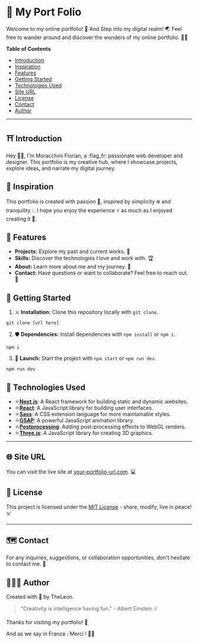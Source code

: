 # 🦁 My Port Folio

Welcome to my online portfolio! 💎 And Step into my digital realm! 🌏
Feel free to wander around and discover the wonders of my online portfolio. 🥷🏻

**Table of Contents**

- [Introduction](#%EF%B8%8F-introduction)
- [Inspiration](#-inspiration)
- [Features](#-features)
- [Getting Started](#-getting-started)
- [Technologies Used](#%EF%B8%8F-technologies-used)
- [Site URL](#-site-url)
- [License](#-license)
- [Contact](#-contact)
- [Author](#-author)

---

## ⛩️ Introduction

Hey 👋🏻, I'm Moracchini Florian, a :flag_fr: passionate web developer and designer. This portfolio is my creative hub, where I showcase projects, explore ideas, and narrate my digital journey.

## 🌠 Inspiration

This portfolio is created with passion 🌊, inspired by simplicity ❄️ and tranquility 💧. I hope you enjoy the experience ⚡ as much as I enjoyed creating it 🔨.

## 🐲 Features

- **Projects:** Explore my past and current works. 🚀
- **Skills:** Discover the technologies I love and work with. 🏆
- **About:** Learn more about me and my journey. 🧬
- **Contact:** Have questions or want to collaborate? Feel free to reach out. 🧧

## 🦾 Getting Started

1.  ⚔️ **Installation:**
    Clone this repository locally with `git clone`.

```
git clone [url here]
```

2. 🛡️ **Dependencies:**
   Install dependencies with `npm install` or `npm i`.

```
npm i
```

3. 🏹 **Launch:**
   Start the project with `npm start` or `npm run dev`.

```
npm run dev
```

## 🎴 Technologies Used

- ⚛️[**Next.js**](https://nextjs.org/): A React framework for building static and dynamic websites.
- ⚛️[**React**](https://reactjs.org/): A JavaScript library for building user interfaces.
- ⚛️[**Sass**](https://sass-lang.com/): A CSS extension language for more maintainable styles.
- ⚛️[**GSAP**](https://greensock.com/gsap/): A powerful JavaScript animation library.
- ⚛️[**Postprocessing**](https://www.npmjs.com/package/postprocessing): Adding post-processing effects to WebGL renders.
- ⚛️[**Three.js**](https://threejs.org/): A JavaScript library for creating 3D graphics.

---

## 🌐 Site URL

You can visit the live site at [your-portfolio-url.com](https://your-portfolio-url.com). 💻

## 🏯 License

This project is licensed under the [MIT License](LICENSE.md) - share, modify, live in peace! ☠️

---

## 🗺️ Contact

For any inquiries, suggestions, or collaboration opportunities, don't hesitate to contact me. 📜

## 🧑🏻‍💻 Author

Created with 💙 by TheLeon.

> "Creativity is intelligence having fun." - Albert Einstein ☄️

Thanks for visiting my portfolio! 🩵

And as we say in France : Merci ! 👊🏻
